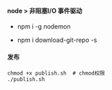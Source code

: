 #### node > 非阻塞I/O 事件驱动

- npm i -g nodemon

- npm i download-git-repo -s


#### 发布
```
chmod +x publish.sh  # chmod权限
./publish.sh
```